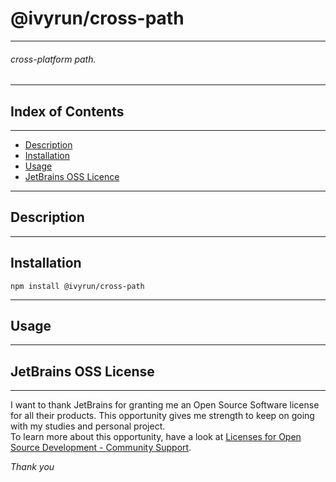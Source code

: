 # @ivyrun/cross-path

___

###### cross-platform path.

___

## Index of Contents

___

- [Description](#description)
- [Installation](#installation)
- [Usage](#usage)
- [JetBrains OSS Licence](#jetbrains-oss-license)

___

## Description



___

## Installation

```shell
npm install @ivyrun/cross-path
```

___

## Usage



___

## JetBrains OSS License

___

I want to thank JetBrains for granting me an Open Source Software license for all their products.
This opportunity gives me
strength to keep on going with my studies and personal project.  
To learn more about this opportunity, have a look
at [Licenses for Open Source Development - Community Support](https://www.jetbrains.com/community/opensource/).

_Thank you_
